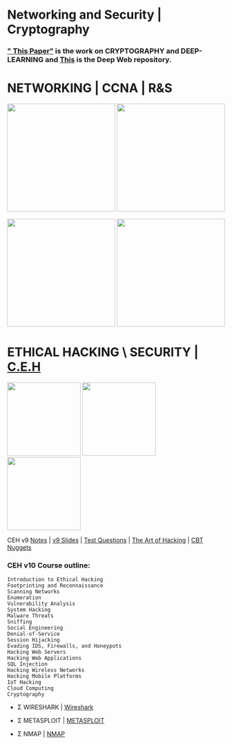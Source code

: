 # Networking and Security | Cryptography


### [" This Paper"]() is the work on CRYPTOGRAPHY and DEEP-LEARNING and [This](https://github.com/SKKSaikia/DarkK) is the Deep Web repository.

# NETWORKING | CCNA | R&S

<img src="https://github.com/SKKSaikia/networks/blob/master/net.png" height=250px><a> </a><img src="https://github.com/SKKSaikia/networks/blob/master/img/ccna.png" height=250px>


<img src="https://github.com/SKKSaikia/networks/blob/master/img/hat.jpg" height=250px><a> </a><img src="https://github.com/SKKSaikia/networks/blob/master/img/lab1.PNG" height=250px>


# ETHICAL HACKING \ SECURITY | [C.E.H](https://www.eccouncil.org/programs/certified-ethical-hacker-ceh/)

<img src="https://github.com/SKKSaikia/networks/blob/master/ceh.png" height=170x><a> </a><img src="https://github.com/SKKSaikia/networks/blob/master/img/kali.jpg" height=170x><a> </a><img src="https://github.com/SKKSaikia/networks/blob/master/img/parrot.jpg" height=170x>


CEH v9 [Notes](https://docs.google.com/document/d/1YvAOM1o6qkgFEdzJpn01rLRBGV8JPfK4cHvfgRiAgEM/edit) | [v9 Slides](https://arc.bukancoder.co/Certified-Ethical-Hacker-Module-V9/) | [Test Questions](https://www.yeahhub.com/cehv9-practice-exam-questions/chapter3-cryptography.php) | [The Art of Hacking](https://github.com/The-Art-of-Hacking/h4cker) | [CBT Nuggets](https://www.cbtnuggets.com/it-training/white-hat-hacking)

### CEH v10 Course outline:

    Introduction to Ethical Hacking
    Footprinting and Reconnaissance
    Scanning Networks
    Enumeration
    Vulnerability Analysis
    System Hacking
    Malware Threats
    Sniffing
    Social Engineering
    Denial-of-Service
    Session Hijacking
    Evading IDS, Firewalls, and Honeypots
    Hacking Web Servers
    Hacking Web Applications
    SQL Injection
    Hacking Wireless Networks
    Hacking Mobile Platforms
    IoT Hacking
    Cloud Computing
    Cryptography

- Σ WIRESHARK | [Wireshark](https://www.wireshark.org/)

- Σ METASPLOIT | [METASPLOIT](https://www.metasploit.com/)

- Σ NMAP | [NMAP](https://nmap.org/)
